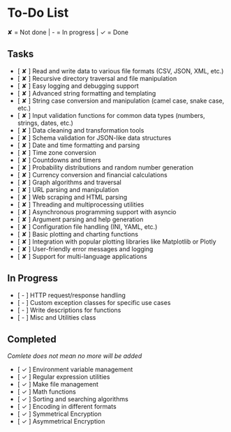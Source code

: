 # To-Do List
✘ = Not done | - = In progress | ✓ = Done

## Tasks

- [ ✘ ] Read and write data to various file formats (CSV, JSON, XML, etc.)
- [ ✘ ] Recursive directory traversal and file manipulation
- [ ✘ ] Easy logging and debugging support
- [ ✘ ] Advanced string formatting and templating
- [ ✘ ] String case conversion and manipulation (camel case, snake case, etc.)
- [ ✘ ] Input validation functions for common data types (numbers, strings, dates, etc.)
- [ ✘ ] Data cleaning and transformation tools
- [ ✘ ] Schema validation for JSON-like data structures
- [ ✘ ] Date and time formatting and parsing
- [ ✘ ] Time zone conversion
- [ ✘ ] Countdowns and timers
- [ ✘ ] Probability distributions and random number generation
- [ ✘ ] Currency conversion and financial calculations
- [ ✘ ] Graph algorithms and traversal
- [ ✘ ] URL parsing and manipulation
- [ ✘ ] Web scraping and HTML parsing
- [ ✘ ] Threading and multiprocessing utilities
- [ ✘ ] Asynchronous programming support with asyncio
- [ ✘ ] Argument parsing and help generation
- [ ✘ ] Configuration file handling (INI, YAML, etc.)
- [ ✘ ] Basic plotting and charting functions
- [ ✘ ] Integration with popular plotting libraries like Matplotlib or Plotly
- [ ✘ ] User-friendly error messages and logging
- [ ✘ ] Support for multi-language applications

## In Progress

- [ - ] HTTP request/response handling
- [ - ] Custom exception classes for specific use cases
- [ - ] Write descriptions for functions
- [ - ] Misc and Utilities class

## Completed
*Comlete does not mean no more will be added*

- [ ✓ ] Environment variable management
- [ ✓ ] Regular expression utilities
- [ ✓ ] Make file management
- [ ✓ ] Math functions
- [ ✓ ] Sorting and searching algorithms
- [ ✓ ] Encoding in different formats
- [ ✓ ] Symmetrical Encryption
- [ ✓ ] Asymmetrical Encryption
